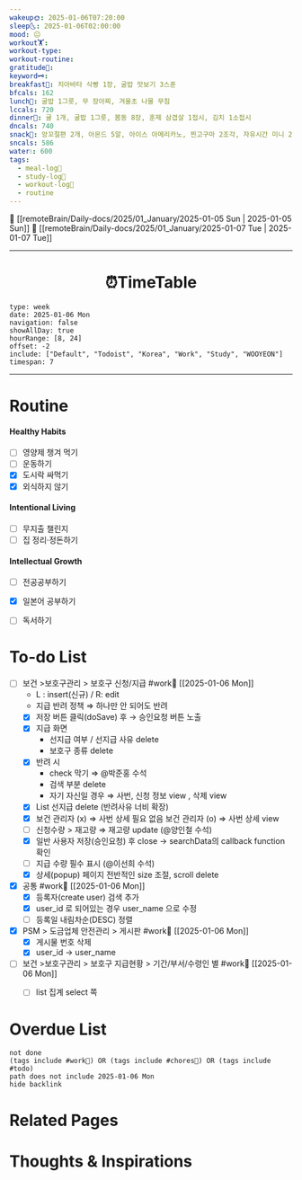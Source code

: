 ```yaml
---
wakeup🌞: 2025-01-06T07:20:00
sleep🌜: 2025-01-06T02:00:00
mood: 😐
workout🏋️: 
workout-type: 
workout-routine: 
gratitude🙏: 
keyword🗝️: 
breakfast🍳: 치아바타 식빵 1장, 굴밥 맛보기 3스푼
bfcals: 162
lunch🍚: 굴밥 1그릇, 무 장아찌, 겨울초 나물 무침
lccals: 720
dinner🥗: 귤 1개, 굴밥 1그릇, 봄동 8장, 훈제 삼겹살 1접시, 김치 1소접시
dncals: 740
snack🍬: 앙꼬절편 2개, 아몬드 5알, 아이스 아메리카노, 찐고구마 2조각, 자유시간 미니 2개
sncals: 586
water💧: 600
tags:
  - meal-log📝
  - study-log📓
  - workout-log💪
  - routine
---
```


🔺 [[remoteBrain/Daily-docs/2025/01_January/2025-01-05 Sun | 2025-01-05 Sun]]
🔻 [[remoteBrain/Daily-docs/2025/01_January/2025-01-07 Tue | 2025-01-07 Tue]]
___
<h1> <center>⏰TimeTable </center> </h1>

```gEvent
type: week
date: 2025-01-06 Mon
navigation: false
showAllDay: true
hourRange: [8, 24]
offset: -2
include: ["Default", "Todoist", "Korea", "Work", "Study", "WOOYEON"]
timespan: 7
```

--- 


# Routine 

####  Healthy Habits
- [ ] 영양제 챙겨 먹기
- [ ] 운동하기
- [x] 도시락 싸먹기
- [x] 외식하지 않기

####  Intentional Living 
- [ ] 무지출 챌린지 
- [ ] 집 정리·정돈하기

#### Intellectual Growth
- [ ] 전공공부하기
- [x] 일본어 공부하기
- [ ] 독서하기



# To-do List

- [ ] 보건 >보호구관리 > 보호구 신청/지급 #work💼  [[2025-01-06 Mon]]
	- L : insert(신규) / R: edit
	- 지급 반려 정책 ⇒ 하나만 안 되어도 반려 
	- [x] 저장 버튼 클릭(doSave) 후 → 승인요청 버튼 노출
	- [x] 지급 화면
		- 선지급 여부 / 선지급 사유 delete
		- 보호구 종류 delete
	- [x] 반려 시
		- check 막기 ⇒ @박준홍 수석 
		- 검색 부분 delete 
		- 자기 자신일 경우 ⇒ 사번, 신청 정보 view , 삭제 view 
	- [x] List 선지급 delete (반려사유 너비 확장)
	- [x] 보건 관리자 (x) ⇒ 사번 상세 필요 없음
		보건 관리자 (o) ⇒ 사번 상세 view 
	- [ ] 신청수량 > 재고량 ⇒ 재고량 update (@양인철 수석)
	- [x] 일반 사용자 저장(승인요청) 후 close → searchData의 callback function 확인
	- [ ] 지급 수량 필수 표시 (@이선희 수석)
	- [x] 상세(popup) 페이지 전반적인 size 조절, scroll delete

- [x] 공통 #work💼 [[2025-01-06 Mon]]
	- [x] 등록자(create user) 검색 추가
	- [x] user_id 로 되어있는 경우 user_name 으로 수정
	- [ ] 등록일 내림차순(DESC) 정렬

- [x] PSM > 도금업체 안전관리 > 게시판 #work💼  [[2025-01-06 Mon]]
	- [x] 게시물 번호 삭제
	- [x] user_id → user_name

- [ ] 보건 >보호구관리 > 보호구 지급현황 > 기간/부서/수령인 별  #work💼 [[2025-01-06 Mon]]
	- [ ] list 집계 select 쪽 


# Overdue List
```tasks
not done
(tags include #work💼) OR (tags include #chores🧺) OR (tags include #todo)
path does not include 2025-01-06 Mon
hide backlink
```

# Related Pages



# Thoughts & Inspirations

